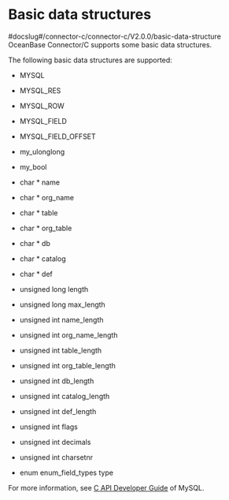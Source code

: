 Basic data structures 
==========================================
#docslug#/connector-c/connector-c/V2.0.0/basic-data-structure
OceanBase Connector/C supports some basic data structures. 

The following basic data structures are supported:

* MYSQL

  

* MYSQL_RES

  

* MYSQL_ROW

  

* MYSQL_FIELD

  

* MYSQL_FIELD_OFFSET

  

* my_ulonglong

  

* my_bool

  

* char \* name

  

* char \* org_name

  

* char \* table

  

* char \* org_table

  

* char \* db

  

* char \* catalog

  

* char \* def

  

* unsigned long length

  

* unsigned long max_length

  

* unsigned int name_length

  

* unsigned int org_name_length

  

* unsigned int table_length

  

* unsigned int org_table_length

  

* unsigned int db_length

  

* unsigned int catalog_length

  

* unsigned int def_length

  

* unsigned int flags

  

* unsigned int decimals

  

* unsigned int charsetnr

  

* enum enum_field_types type

  




For more information, see [C API Developer Guide](https://dev.mysql.com/doc/c-api/5.7/en/c-api-data-structures.html) of MySQL.
